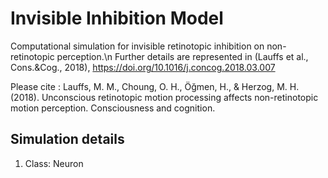 # Invisible Inhibition Model
Computational simulation for invisible retinotopic inhibition on non-retinotopic perception.\n
Further details are represented in (Lauffs et al., Cons.&Cog., 2018), https://doi.org/10.1016/j.concog.2018.03.007 

Please cite : 
  Lauffs, M. M., Choung, O. H., Öğmen, H., & Herzog, M. H. (2018). Unconscious retinotopic motion processing affects non-retinotopic motion perception. Consciousness and cognition.


## Simulation details
1. Class: Neuron
          
